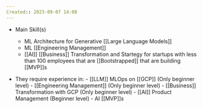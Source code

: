 ```yaml
---
Created:: 2023-09-07 14:08 
---
```

- Main Skill(s)
    - ML Architecture for Generative [[Large Language Models]]
    - ML [[Engineering Management]]
    - [[AI]] [[Business]] Transformation and Startegy for startups with less than 100 employees that are [[Bootstrapped]] that are building [[MVP]]s

- They require experience in:
        - [[LLM]] MLOps on [[GCP]] (Only beginner level)
        - [[Engineering Management]] (Only beginner level)
        - [[Business]] Transformation with GCP (Only beginner level)
        - [[AI]] Product Management (Beginner level)
        - AI [[MVP]]s